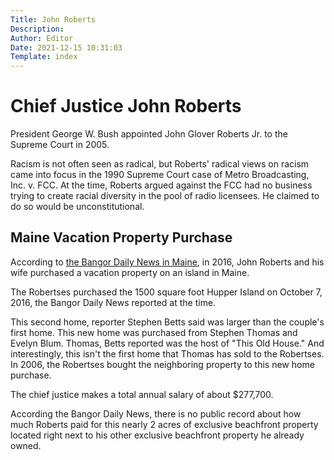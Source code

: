 ```yaml
---
Title: John Roberts
Description: 
Author: Editor
Date: 2021-12-15 10:31:03
Template: index
---
```

# Chief Justice John Roberts
President George W. Bush appointed John Glover Roberts Jr. to the Supreme Court in 2005.

Racism is not often seen as radical, but Roberts' radical views on racism came into focus in the 1990 Supreme Court case of Metro Broadcasting, Inc. v. FCC. At the time, Roberts argued against the FCC had no business trying to create racial diversity in the pool of radio licensees. He claimed to do so would be unconstitutional. 

## Maine Vacation Property Purchase

According to [the Bangor Daily News in Maine](https://bangordailynews.com/2016/10/24/news/us-supreme-court-chief-justice-john-roberts-buys-home-on-maine-island/), in 2016, John Roberts and his wife purchased a vacation property on an island in Maine.

The Robertses purchased the 1500 square foot Hupper Island on October 7, 2016, the Bangor Daily News reported at the time. 

This second home, reporter Stephen Betts said was larger than the couple's first home. This new home was purchased from Stephen Thomas and Evelyn Blum. Thomas, Betts reported was the host of "This Old House." And interestingly, this isn't the first home that Thomas has sold to the Robertses. In 2006, the Robertses bought the neighboring property to this new home purchase.

The chief justice makes a total annual salary of about $277,700.

According the Bangor Daily News, there is no public record about how much Roberts paid for this nearly 2 acres of exclusive beachfront property located right next to his other exclusive beachfront property he already owned.